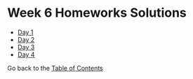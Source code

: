 # Week 6 Homeworks Solutions

- [Day 1](/Week%206/Day%201/homework-21-solution.md)
- [Day 2](/Week%206/Day%202/homework-22-solution.md)
- [Day 3](/Week%206/Day%203/homework-23-solution.md)
- [Day 4](/Week%206/Day%204/homework-24-solution.md)

Go back to the [Table of Contents](/README.md)